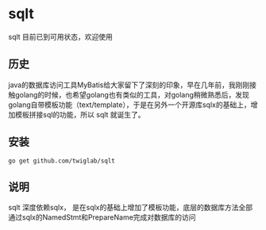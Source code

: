 # sqlt

sqlt 目前已到可用状态，欢迎使用

## 历史

java的数据库访问工具MyBatis给大家留下了深刻的印象，早在几年前，我刚刚接触golang的时候，也希望golang也有类似的工具，对golang稍微熟悉后，发现golang自带模板功能（text/template），于是在另外一个开源库sqlx的基础上，增加模板拼接sql的功能，所以 sqlt 就诞生了。

## 安装

```
go get github.com/twiglab/sqlt
```

## 说明

sqlt 深度依赖sqlx， 是在sqlx的基础上增加了模板功能，底层的数据库方法全部通过sqlx的NamedStmt和PrepareName完成对数据库的访问
